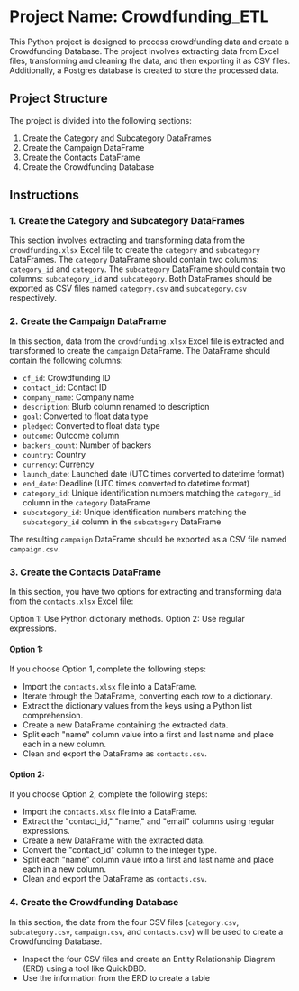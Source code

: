 # Project Name: Crowdfunding_ETL

This Python project is designed to process crowdfunding data and create a Crowdfunding Database. The project involves extracting data from Excel files, transforming and cleaning the data, and then exporting it as CSV files. Additionally, a Postgres database is created to store the processed data.

## Project Structure

The project is divided into the following sections:

1. Create the Category and Subcategory DataFrames
2. Create the Campaign DataFrame
3. Create the Contacts DataFrame
4. Create the Crowdfunding Database

## Instructions

### 1. Create the Category and Subcategory DataFrames

This section involves extracting and transforming data from the `crowdfunding.xlsx` Excel file to create the `category` and `subcategory` DataFrames. The `category` DataFrame should contain two columns: `category_id` and `category`. The `subcategory` DataFrame should contain two columns: `subcategory_id` and `subcategory`. Both DataFrames should be exported as CSV files named `category.csv` and `subcategory.csv` respectively.

### 2. Create the Campaign DataFrame

In this section, data from the `crowdfunding.xlsx` Excel file is extracted and transformed to create the `campaign` DataFrame. The DataFrame should contain the following columns:

- `cf_id`: Crowdfunding ID
- `contact_id`: Contact ID
- `company_name`: Company name
- `description`: Blurb column renamed to description
- `goal`: Converted to float data type
- `pledged`: Converted to float data type
- `outcome`: Outcome column
- `backers_count`: Number of backers
- `country`: Country
- `currency`: Currency
- `launch_date`: Launched date (UTC times converted to datetime format)
- `end_date`: Deadline (UTC times converted to datetime format)
- `category_id`: Unique identification numbers matching the `category_id` column in the `category` DataFrame
- `subcategory_id`: Unique identification numbers matching the `subcategory_id` column in the `subcategory` DataFrame

The resulting `campaign` DataFrame should be exported as a CSV file named `campaign.csv`.

### 3. Create the Contacts DataFrame

In this section, you have two options for extracting and transforming data from the `contacts.xlsx` Excel file:

Option 1: Use Python dictionary methods.
Option 2: Use regular expressions.

#### Option 1:

If you choose Option 1, complete the following steps:

- Import the `contacts.xlsx` file into a DataFrame.
- Iterate through the DataFrame, converting each row to a dictionary.
- Extract the dictionary values from the keys using a Python list comprehension.
- Create a new DataFrame containing the extracted data.
- Split each "name" column value into a first and last name and place each in a new column.
- Clean and export the DataFrame as `contacts.csv`.

#### Option 2:

If you choose Option 2, complete the following steps:

- Import the `contacts.xlsx` file into a DataFrame.
- Extract the "contact_id," "name," and "email" columns using regular expressions.
- Create a new DataFrame with the extracted data.
- Convert the "contact_id" column to the integer type.
- Split each "name" column value into a first and last name and place each in a new column.
- Clean and export the DataFrame as `contacts.csv`.

### 4. Create the Crowdfunding Database

In this section, the data from the four CSV files (`category.csv`, `subcategory.csv`, `campaign.csv`, and `contacts.csv`) will be used to create a Crowdfunding Database.

- Inspect the four CSV files and create an Entity Relationship Diagram (ERD) using a tool like QuickDBD.
- Use the information from the ERD to create a table
